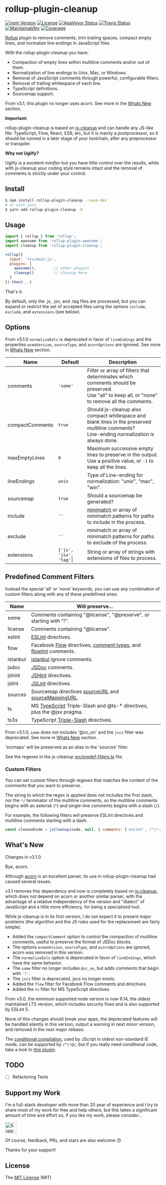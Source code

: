# rollup-plugin-cleanup

[![npm Version][npm-badge]][npm-url]
[![License][license-badge]][license-url]
[![AppVeyor Status][appveyor-badge]][appveyor-url]
[![Travis Status][travis-badge]][travis-url]
[![Maintainability][climate-badge]][climate-url]
[![Coverage][coverage-badge]][coverage-url]

[Rollup](http://rollupjs.org/) plugin to remove comments, trim trailing spaces, compact empty lines, and normalize line endings in JavaScript files.

With the rollup-plugin-cleanup you have:

- Compaction of empty lines within multiline comments and/or out of them.
- Normalization of line endings to Unix, Mac, or Windows.
- Removal of JavaScript comments through powerful, configurable filters.
- Removal of trailing whitespace of each line.
- TypeScript definitions.
- Sourcemap support.

From v3.1, this plugin no longer uses acorn. See more in the [Whats New](#whats-new) section.

**Important:**

rollup-plugin-cleanup is based on [js-cleanup](https://github.com/aMarCruz/js-cleanup) and can handle any JS-like file: TypeScript, Flow, React, ES9, etc, but it is mainly a postprocessor, so it should be runned in a later stage of your toolchain, after any preprocessor or transpiler.

**Why not Uglify?**

Uglify is a excelent _minifier_ but you have little control over the results, while with js-cleanup your coding style remains intact and the removal of comments is strictly under your control.

## Install

```sh
$ npm install rollup-plugin-cleanup --save-dev
# or with yarn
$ yarn add rollup-plugin-cleanup -D
```

## Usage

```js
import { rollup } from 'rollup';
import awesome from 'rollup-plugin-awesome';
import cleanup from 'rollup-plugin-cleanup';

rollup({
  input: 'src/main.js',
  plugins: [
    awesome(),        // other plugins
    cleanup()         // cleanup here
  ]
}).then(...)
```

That's it.

By default, only the .js, .jsx, and .tag files are processed, but you can expand or restrict the set of accepted files using the options `include`, `exclude`, and `extensions` (see below).

## Options

From v3.1.0 `normalizeEols` is deprecated in favor of `lineEndings` and the properties `ecmaVersion`, `sourceType`, and `acornOptions` are ignored. See more in [Whats New](#whats-new) section.

Name            | Default  | Description
--------------- | -------- | -----------
comments        | `'some'` | Filter or array of filters that determinates which comments should be preserved.<br>Use "all" to keep all, or "none" to remove all the comments.
compactComments | `true`   | Should js-cleanup also compact whitespace and blank lines in the preserved multiline comments?<br>Line-ending normalization is always done.
maxEmptyLines   | `0`      | Maximum successive empty lines to preserve in the output.<br>Use a positive value, or `-1` to keep all the lines.
lineEndings     | `unix`   | Type of Line-ending for normalization: "unix", "mac", "win".
sourcemap       | `true`   | Should a sourcemap be generated?
include         | `''`     | [minimatch](https://github.com/isaacs/minimatch) or array of minimatch patterns for paths to include in the process.
exclude         | `''`     | minimatch or array of minimatch patterns for paths to exclude of the process.
extensions      | `['js', 'jsx', 'tag']` | String or array of strings with extensions of files to process.

## Predefined Comment Filters

Instead the special 'all' or 'none' keywords, you can use any combination of custom filters along with any of these predefined ones:

Name     | Will preserve...
-------- | -----------------
some     | Comments containing "@license", "@preserve", or starting with "!".
license  | Comments containing "@license".
eslint   | [ESLint](http://eslint.org/docs/user-guide/configuring) directives.
flow     | Facebook [Flow](https://flow.org/en/docs) directives, [comment types](https://flow.org/en/docs/types/comments/), and [flowlint](https://flow.org/en/docs/linting/flowlint-comments/) comments.
istanbul | [istanbul](https://github.com/gotwarlost/istanbul/blob/master/ignoring-code-for-coverage.md) ignore comments.
jsdoc    | [JSDoc](http://usejsdoc.org/) comments.
jshint   | [JSHint](http://jshint.com/docs/#inline-configuration) directives.
jslint   | [JSLint](http://www.jslint.com/help.html) directives.
sources  | Sourcemap directives [sourceURL](https://www.html5rocks.com/en/tutorials/developertools/sourcemaps/#toc-sourceurl) and [sourceMappingURL](https://docs.google.com/document/d/1U1RGAehQwRypUTovF1KRlpiOFze0b-_2gc6fAH0KY0k/edit#heading=h.9ppdoan5f016).
ts       | MS [TypeScript](http://www.typescriptlang.org/) Triple-Slash and @ts-* directives, plus the @jsx pragma.
ts3s     | TypeScript [Triple-Slash](http://www.typescriptlang.org/docs/handbook/triple-slash-directives.html) directives.

From v3.1.0, `some` does not includes '@cc_on' and the `jscs` filter was deprecated. See more in [Whats New](#whats-new) section.

'srcmaps' will be preserved as an alias to the 'sources' filter.

See the regexes in the js-cleanup [src/predef-filters.ts](https://github.com/aMarCruz/js-cleanup/blob/master/src/predef-filters.ts) file.

### Custom Filters

You can set custom filters through regexes that matches the content of the comments that you want to preserve.

The string to which the regex is applied does not includes the first slash, nor the `*/` terminator of the multiline comments, so the multiline comments begins with an asterisk (`*`) and single-line comments begins with a slash (`/`).

For example, the following filters will preserve ESLint directives and multiline comments starting with a dash:

```js
const cleanedCode = jsCleanup(code, null, { comments: ['eslint', /^\*-/] })
```

## What's New

Changes in v3.1.0

Bye, acorn.

Although [acorn](https://github.com/acornjs/acorn) is an excellent parser, its use in rollup-plugin-cleanup had caused several issues.

v3.1 removes this dependency and now is completely based on [js-cleanup](https://github.com/aMarCruz/js-cleanup), which does not depend on acorn or another similar parser, with the advantage of a relative independency of the version and "dialect" of JavaScript and a little more efficiency, for being a specialized tool.

While js-cleanup is in its first version, I do not expect it to present major problems (the algorithm and the JS rules used for the replacement are fairly simple).

- Added the `compactComment` option to control the compaction of multiline comments, useful to preserve the format of JSDoc blocks.
- The options `ecmaVersion`, `sourceType`, and `acornOptions` are ignored, acorn was removed in this version.
- The `normalizeEols` option is deprecated in favor of `lineEndings`, which have the same behavior.
- The `some` filter no longer includes `@cc_on`, but adds comments that begin with `'!'`.
- The `jscs` filter is deprecated, jscs no longer exists.
- Added the `flow` filter for Facebook Flow comments and directives.
- Added the `ts` filter for MS TypeScript directives.

From v3.0, the minimum supported node version is now 6.14, the oldest maintained LTS version, which includes security fixes and is also supported by ESLint 5.

None of this changes should break your apps, the deprecated features will be handled silently in this version, output a warning in next minor version, and removed in the next major release.

The [conditional compilation](https://docs.microsoft.com/es-es/previous-versions/windows/internet-explorer/ie-developer/scripting-articles/121hztk3(v=vs.84)), used by JScript in oldest non-standard IE mode, can be supported by `/^\*@/`, but if you really need conditional code, take a look to [this plugin](https://github.com/aMarCruz/rollup-plugin-jscc).

## TODO

- [ ] Refactoring Tests

## Support my Work

I'm a full-stack developer with more than 20 year of experience and I try to share most of my work for free and help others, but this takes a significant amount of time and effort so, if you like my work, please consider...

[<img src="https://amarcruz.github.io/images/kofi_blue.png" height="36" title="Support Me on Ko-fi" />][kofi-url]

Of course, feedback, PRs, and stars are also welcome 🙃

Thanks for your support!

## License

The [MIT License](LICENCE) (MIT)

[npm-badge]:      https://badgen.net/npm/v/rollup-plugin-cleanup
[npm-url]:        https://www.npmjs.com/package/rollup-plugin-cleanup
[license-badge]:  https://badgen.net/github/license/aMarCruz/rollup-plugin-cleanup/blue
[license-url]:    https://github.com/aMarCruz/rollup-plugin-cleanup/blob/master/LICENSE
[appveyor-badge]: https://ci.appveyor.com/api/projects/status/vuy62d6cbo1uo0be?svg=true
[appveyor-url]:   https://ci.appveyor.com/project/aMarCruz/rollup-plugin-cleanup
[travis-badge]:   https://travis-ci.org/aMarCruz/rollup-plugin-cleanup.svg?branch=master
[travis-url]:     https://travis-ci.org/aMarCruz/rollup-plugin-cleanup
[climate-badge]:  https://api.codeclimate.com/v1/badges/a63cdadb2dce668d3e8b/maintainability
[climate-url]:    https://codeclimate.com/github/aMarCruz/rollup-plugin-cleanup/maintainability
[coverage-badge]: https://codecov.io/gh/aMarCruz/rollup-plugin-cleanup/branch/master/graph/badge.svg
[coverage-url]:   https://codecov.io/gh/aMarCruz/rollup-plugin-cleanup
[kofi-url]:       https://ko-fi.com/C0C7LF7I
